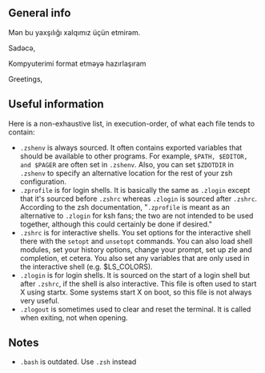 ## General info

Mən bu yaxşılığı xalqımız üçün etmirəm.

Sadəcə,

Kompyuterimi format etməyə hazırlaşıram

Greetings,

## Useful information

Here is a non-exhaustive list, in execution-order, of what each file tends to contain:

- `.zshenv` is always sourced. It often contains exported variables that should be available to other programs. For example, `$PATH, $EDITOR, and $PAGER` are often set in `.zshenv`. Also, you can set `$ZDOTDIR` in `.zshenv` to specify an alternative location for the rest of your zsh configuration.
- `.zprofile` is for login shells. It is basically the same as `.zlogin` except that it's sourced before `.zshrc` whereas `.zlogin` is sourced after `.zshrc`. According to the zsh documentation, "`.zprofile` is meant as an alternative to `.zlogin` for ksh fans; the two are not intended to be used together, although this could certainly be done if desired."
- `.zshrc` is for interactive shells. You set options for the interactive shell there with the `setopt` and `unsetopt` commands. You can also load shell modules, set your history options, change your prompt, set up zle and completion, et cetera. You also set any variables that are only used in the interactive shell (e.g. $LS_COLORS).
- `.zlogin` is for login shells. It is sourced on the start of a login shell but after `.zshrc`, if the shell is also interactive. This file is often used to start X using startx. Some systems start X on boot, so this file is not always very useful.
- `.zlogout` is sometimes used to clear and reset the terminal. It is called when exiting, not when opening.

## Notes

- `.bash` is outdated. Use `.zsh` instead
